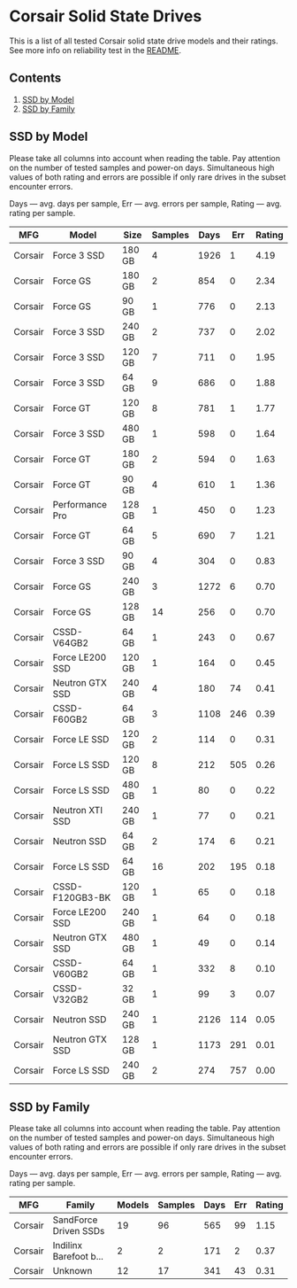Corsair Solid State Drives
==========================

This is a list of all tested Corsair solid state drive models and their ratings. See
more info on reliability test in the [README](https://github.com/linuxhw/SMART).

Contents
--------

1. [ SSD by Model  ](#ssd-by-model)
2. [ SSD by Family ](#ssd-by-family)

SSD by Model
------------

Please take all columns into account when reading the table. Pay attention on the
number of tested samples and power-on days. Simultaneous high values of both rating
and errors are possible if only rare drives in the subset encounter errors.

Days   — avg. days per sample,
Err    — avg. errors per sample,
Rating — avg. rating per sample.

| MFG       | Model              | Size   | Samples | Days  | Err   | Rating |
|-----------|--------------------|--------|---------|-------|-------|--------|
| Corsair   | Force 3 SSD        | 180 GB | 4       | 1926  | 1     | 4.19   |
| Corsair   | Force GS           | 180 GB | 2       | 854   | 0     | 2.34   |
| Corsair   | Force GS           | 90 GB  | 1       | 776   | 0     | 2.13   |
| Corsair   | Force 3 SSD        | 240 GB | 2       | 737   | 0     | 2.02   |
| Corsair   | Force 3 SSD        | 120 GB | 7       | 711   | 0     | 1.95   |
| Corsair   | Force 3 SSD        | 64 GB  | 9       | 686   | 0     | 1.88   |
| Corsair   | Force GT           | 120 GB | 8       | 781   | 1     | 1.77   |
| Corsair   | Force 3 SSD        | 480 GB | 1       | 598   | 0     | 1.64   |
| Corsair   | Force GT           | 180 GB | 2       | 594   | 0     | 1.63   |
| Corsair   | Force GT           | 90 GB  | 4       | 610   | 1     | 1.36   |
| Corsair   | Performance Pro    | 128 GB | 1       | 450   | 0     | 1.23   |
| Corsair   | Force GT           | 64 GB  | 5       | 690   | 7     | 1.21   |
| Corsair   | Force 3 SSD        | 90 GB  | 4       | 304   | 0     | 0.83   |
| Corsair   | Force GS           | 240 GB | 3       | 1272  | 6     | 0.70   |
| Corsair   | Force GS           | 128 GB | 14      | 256   | 0     | 0.70   |
| Corsair   | CSSD-V64GB2        | 64 GB  | 1       | 243   | 0     | 0.67   |
| Corsair   | Force LE200 SSD    | 120 GB | 1       | 164   | 0     | 0.45   |
| Corsair   | Neutron GTX SSD    | 240 GB | 4       | 180   | 74    | 0.41   |
| Corsair   | CSSD-F60GB2        | 64 GB  | 3       | 1108  | 246   | 0.39   |
| Corsair   | Force LE SSD       | 120 GB | 2       | 114   | 0     | 0.31   |
| Corsair   | Force LS SSD       | 120 GB | 8       | 212   | 505   | 0.26   |
| Corsair   | Force LS SSD       | 480 GB | 1       | 80    | 0     | 0.22   |
| Corsair   | Neutron XTI SSD    | 240 GB | 1       | 77    | 0     | 0.21   |
| Corsair   | Neutron SSD        | 64 GB  | 2       | 174   | 6     | 0.21   |
| Corsair   | Force LS SSD       | 64 GB  | 16      | 202   | 195   | 0.18   |
| Corsair   | CSSD-F120GB3-BK    | 120 GB | 1       | 65    | 0     | 0.18   |
| Corsair   | Force LE200 SSD    | 240 GB | 1       | 64    | 0     | 0.18   |
| Corsair   | Neutron GTX SSD    | 480 GB | 1       | 49    | 0     | 0.14   |
| Corsair   | CSSD-V60GB2        | 64 GB  | 1       | 332   | 8     | 0.10   |
| Corsair   | CSSD-V32GB2        | 32 GB  | 1       | 99    | 3     | 0.07   |
| Corsair   | Neutron SSD        | 240 GB | 1       | 2126  | 114   | 0.05   |
| Corsair   | Neutron GTX SSD    | 128 GB | 1       | 1173  | 291   | 0.01   |
| Corsair   | Force LS SSD       | 240 GB | 2       | 274   | 757   | 0.00   |

SSD by Family
-------------

Please take all columns into account when reading the table. Pay attention on the
number of tested samples and power-on days. Simultaneous high values of both rating
and errors are possible if only rare drives in the subset encounter errors.

Days   — avg. days per sample,
Err    — avg. errors per sample,
Rating — avg. rating per sample.

| MFG       | Family                 | Models | Samples | Days  | Err   | Rating |
|-----------|------------------------|--------|---------|-------|-------|--------|
| Corsair   | SandForce Driven SSDs  | 19     | 96      | 565   | 99    | 1.15   |
| Corsair   | Indilinx Barefoot b... | 2      | 2       | 171   | 2     | 0.37   |
| Corsair   | Unknown                | 12     | 17      | 341   | 43    | 0.31   |
